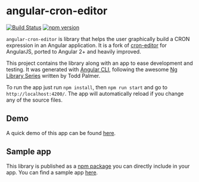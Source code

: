 angular-cron-editor
===

[![Build Status](https://travis-ci.org/claudiuconstantin/cron-editor.svg?branch=master)](https://travis-ci.org/claudiuconstantin/cron-editor)
[![npm version](https://badge.fury.io/js/cron-editor.svg)](https://badge.fury.io/js/cron-editor)

`angular-cron-editor` is library that helps the user graphically build a CRON expression  in an Angular application. It is a fork of [cron-editor](https://github.com/claudiuconstantin/cron-editor) for AngularJS, ported to Angular 2+ and heavily improved.

This project contains the library along with an app to ease development and testing. It was generated with [Angular CLI](https://github.com/angular/angular-cli), following the awesome [Ng Library Series](https://blog.angularindepth.com/creating-a-library-in-angular-6-87799552e7e5) written by Todd Palmer.

To run the app just run `npm install`, then `npm run start` and go to `http://localhost:4200/`. The app will automatically reload if you change any of the source files.

## Demo

A quick demo of this app can be found [here](https://claudiuconstantin.github.io/cron-editor/).

## Sample app

This library is published as a [npm package](https://www.npmjs.com/package/angular-cron-editor) you can directly include in your app. You can find a sample app [here](https://github.com/stronkmagic/angular-cron-editor).
